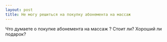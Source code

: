 ```yaml
---
layout: post 
title: Не могу решиться на покупку абонемента на массаж 
--- 
```

Что думаете о покупке абонемента на массаж ? Стоит ли? Хороший ли подарок?
